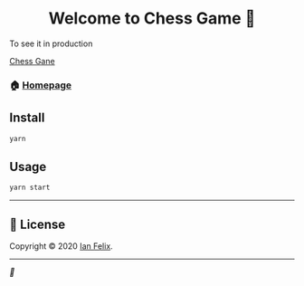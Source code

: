 <h1 align="center">Welcome to Chess Game 👋</h1>


To see it in production

<a href="https://chess-game-pink.vercel.app/" target="_blanck">Chess Gane<a/>


### 🏠 [Homepage](https://github.com/ianfelix/chess-game#readme)

## Install

```sh
yarn
```

## Usage

```sh
yarn start
```

---

## 📝 License

Copyright © 2020 [Ian Felix](https://github.com/ianfelix).<br />

***
_💜_
